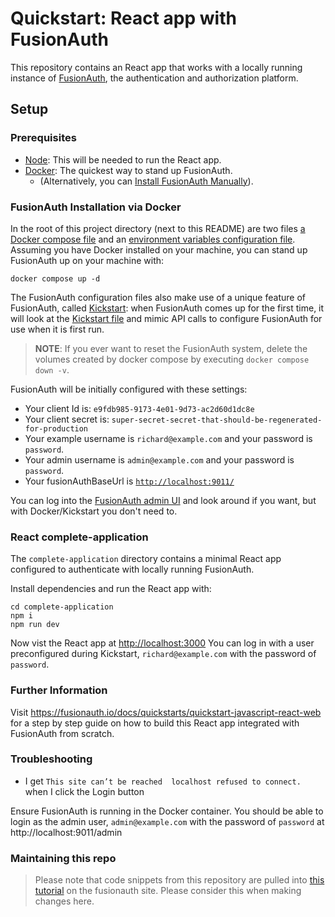 # Quickstart: React app with FusionAuth

This repository contains an React app that works with a locally running instance of [FusionAuth](https://fusionauth.io/), the authentication and authorization platform.

## Setup

### Prerequisites

- [Node](https://nodejs.org/en/download/): This will be needed to run the React app.
- [Docker](https://www.docker.com): The quickest way to stand up FusionAuth.
  - (Alternatively, you can [Install FusionAuth Manually](https://fusionauth.io/docs/v1/tech/installation-guide/)).

### FusionAuth Installation via Docker

In the root of this project directory (next to this README) are two files [a Docker compose file](./docker-compose.yml) and an [environment variables configuration file](./.env). Assuming you have Docker installed on your machine, you can stand up FusionAuth up on your machine with:

```
docker compose up -d
```

The FusionAuth configuration files also make use of a unique feature of FusionAuth, called [Kickstart](https://fusionauth.io/docs/v1/tech/installation-guide/kickstart): when FusionAuth comes up for the first time, it will look at the [Kickstart file](./kickstart/kickstart.json) and mimic API calls to configure FusionAuth for use when it is first run.

> **NOTE**: If you ever want to reset the FusionAuth system, delete the volumes created by docker compose by executing `docker compose down -v`.

FusionAuth will be initially configured with these settings:

- Your client Id is: `e9fdb985-9173-4e01-9d73-ac2d60d1dc8e`
- Your client secret is: `super-secret-secret-that-should-be-regenerated-for-production`
- Your example username is `richard@example.com` and your password is `password`.
- Your admin username is `admin@example.com` and your password is `password`.
- Your fusionAuthBaseUrl is [`http://localhost:9011/`](http://localhost:9011)

You can log into the [FusionAuth admin UI](http://localhost:9011/admin) and look around if you want, but with Docker/Kickstart you don't need to.

### React complete-application

The `complete-application` directory contains a minimal React app configured to authenticate with locally running FusionAuth.

Install dependencies and run the React app with:

```
cd complete-application
npm i
npm run dev
```

Now vist the React app at [http://localhost:3000](http://localhost:3000)
You can log in with a user preconfigured during Kickstart, `richard@example.com` with the password of `password`.

### Further Information

Visit https://fusionauth.io/docs/quickstarts/quickstart-javascript-react-web for a step by step guide on how to build this React app integrated with FusionAuth from scratch.

### Troubleshooting

- I get `This site can’t be reached  localhost refused to connect.` when I click the Login button

Ensure FusionAuth is running in the Docker container. You should be able to login as the admin user, `admin@example.com` with the password of `password` at http://localhost:9011/admin

### Maintaining this repo

> Please note that code snippets from this repository are pulled into [this tutorial](https://fusionauth.io/docs/quickstarts/quickstart-javascript-react-web) on the fusionauth site. Please consider this when making changes here.
